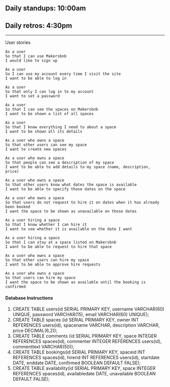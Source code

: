 ## Daily standups: 10:00am

## Daily retros: 4:30pm
---
User stories
```
As a user
So that I can use Makersbnb
I would like to sign up
```
```
As a user
So I can use my account every time I visit the site
I want to be able to log in
```
```
As a user
So that only I can log in to my account
I want to set a password
```
```
As a user
So that I can see the spaces on Makersbnb
I want to be shown a list of all spaces
```
```
As a user
So that I know everything I need to about a space
I want to be shown all its details
```
```
As a user who owns a space
So that other users can see my space
I want to create new spaces
```
```
As a user who owns a space
So that people can see a description of my space
I want to be able to add details to my space (name, description, price)
```
```
As a user who owns a space
So that other users know what dates the space is available
I want to be able to specify those dates on the space
```
```
As a user who owns a space
So that users do not request to hire it on dates when it has already been booked
I want the space to be shown as unavailable on those dates
```
```
As a user hiring a space
So that I know whether I can hire it
I want to see whether it is available on the date I want
```
```
As a user hiring a space
So that I can stay at a space listed on Makersbnb
I want to be able to request to hire that space
```
```
As a user who owns a space
So that other users can hire my space
I want to be able to approve hire requests
```
```
As a user who owns a space
So that users can hire my space
I want the space to be shown as available until the booking is confirmed
```

#### Database Instructions
1. CREATE TABLE users(id SERIAL PRIMARY KEY, username VARCHAR(60) UNIQUE, password VARCHAR(15), email VARCHAR(60) UNIQUE);
2. CREATE TABLE spaces (id SERIAL PRIMARY KEY, owner INT REFERENCES users(id), spacename VARCHAR, description VARCHAR, price DECIMAL(6,2));
3. CREATE TABLE comments (id SERIAL PRIMARY KEY, space INTEGER REFERENCES spaces(id), commenter INTEGER REFERENCES users(id), commenttext VARCHAR(50));
4. CREATE TABLE bookings(id SERIAL PRIMARY KEY, spaceid INT REFERENCES spaces(id), hirerid INT REFERENCES users(id), startdate DATE, enddate DATE, confirmed BOOLEAN DEFAULT FALSE);
5. CREATE TABLE availability(id SERIAL PRIMARY KEY, space INTEGER REFERENCES spaces(id),      availabledate DATE, unavailable BOOLEAN DEFAULT FALSE);
